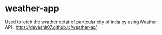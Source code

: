 # weather-app
Used to fetch the weather detail of particular city of india by using Weather API .
 https://deveshh07.github.io/weather-ap/
